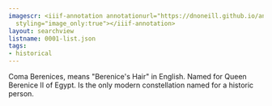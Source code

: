 ```yaml
---
imagescr: <iiif-annotation annotationurl="https://dnoneill.github.io/annotate/annotations/0001-9.json"
  styling="image_only:true"></iiif-annotation>
layout: searchview
listname: 0001-list.json
tags:
- historical
---
```

Coma Berenices, means "Berenice's Hair" in English. Named for Queen Berenice II of Egypt. Is the only modern constellation named for a historic person. 